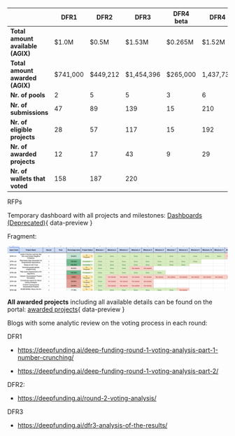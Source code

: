 |                            | DFR1  | DFR2     | DFR3      | DFR4 beta | DFR4     | Total      |
|----------------------------|-------|---------|----------|----------|---------|------------|
| **Total amount available (AGIX)** | $1.0M  | $0.5M   | $1.53M   | $0.265M  | $1.52M  | 4.815      |
| **Total amount awarded (AGIX)** | $741,000 | $449,212 | $1,454,396 | $265,000  | 1,437,735 | $4,347,343 |
| **Nr. of pools**           | 2     | 5       | 5        | 3        | 6       |            |
| **Nr. of submissions**     | 47    | 89      | 139      | 15       | 210     |            |
| **Nr. of eligible projects** | 28  | 57      | 117      | 15       | 192     |            |
| **Nr. of awarded projects** | 12   | 17      | 43       | 9        | 29      |            |
| **Nr. of wallets that voted** | 158 | 187     | 220      |          |         |            |

RFPs

Temporary dashboard with all projects and milestones: [Dashboards (Deprecated)](https://docs.google.com/spreadsheets/d/1NW0QITt2VNNbeKjWcymH8lnycYwyLGC7dB_AfZqrzIA/edit?usp=sharing){ data-preview }

Fragment:

![Fragment](images/fragment.png)

**All awarded projects** including all available details can be found on the portal: [awarded projects](https://deepfunding.ai/projects-and-proposals/?tab=awarded-project-tab){ data-preview }

Blogs with some analytic review on the voting process in each round:

DFR1

- https://deepfunding.ai/deep-funding-round-1-voting-analysis-part-1-number-crunching/ 

- https://deepfunding.ai/deep-funding-round-1-voting-analysis-part-2/ 

DFR2:

- https://deepfunding.ai/round-2-voting-analysis/ 

DFR3

- https://deepfunding.ai/dfr3-analysis-of-the-results/ 